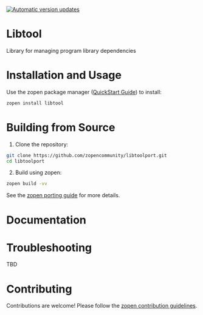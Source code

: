 [![Automatic version updates](https://github.com/ZOSOpenTools/libtoolport/actions/workflows/bump.yml/badge.svg)](https://github.com/ZOSOpenTools/libtoolport/actions/workflows/bump.yml)

# Libtool

Library for managing program library dependencies

# Installation and Usage

Use the zopen package manager ([QuickStart Guide](https://zopen.community/#/Guides/QuickStart)) to install:
```bash
zopen install libtool
```

# Building from Source

1. Clone the repository:
```bash
git clone https://github.com/zopencommunity/libtoolport.git
cd libtoolport
```
2. Build using zopen:
```bash
zopen build -vv
```

See the [zopen porting guide](https://zopen.community/#/Guides/Porting) for more details.

# Documentation


# Troubleshooting
TBD

# Contributing
Contributions are welcome! Please follow the [zopen contribution guidelines](https://github.com/zopencommunity/meta/blob/main/CONTRIBUTING.md).
